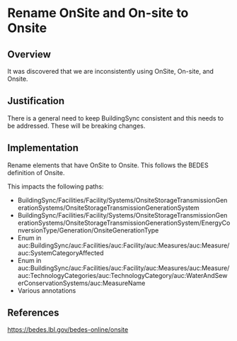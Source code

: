 # Rename OnSite and On-site to Onsite

## Overview

It was discovered that we are inconsistently using OnSite, On-site, and Onsite.

## Justification

There is a general need to keep BuildingSync consistent and this needs to be addressed. These will be breaking changes.

## Implementation

Rename elements that have OnSite to Onsite. This follows the BEDES definition of Onsite.

This impacts the following paths:

- BuildingSync/Facilities/Facility/Systems/OnsiteStorageTransmissionGenerationSystems/OnsiteStorageTransmissionGenerationSystem
- BuildingSync/Facilities/Facility/Systems/OnsiteStorageTransmissionGenerationSystems/OnsiteStorageTransmissionGenerationSystem/EnergyConversionType/Generation/OnsiteGenerationType
- Enum in auc:BuildingSync/auc:Facilities/auc:Facility/auc:Measures/auc:Measure/auc:SystemCategoryAffected
- Enum in auc:BuildingSync/auc:Facilities/auc:Facility/auc:Measures/auc:Measure/auc:TechnologyCategories/auc:TechnologyCategory/auc:WaterAndSewerConservationSystems/auc:MeasureName
- Various annotations

## References

https://bedes.lbl.gov/bedes-online/onsite
